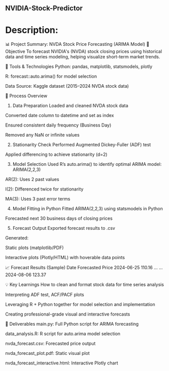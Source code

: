 ## NVIDIA-Stock-Predictor

# Description:
📊 Project Summary: NVDA Stock Price Forecasting (ARIMA Model)
🎯 Objective
To forecast NVIDIA's (NVDA) stock closing prices using historical data and time series modeling, helping visualize short-term market trends.

🧰 Tools & Technologies
Python: pandas, matplotlib, statsmodels, plotly

R: forecast::auto.arima() for model selection

Data Source: Kaggle dataset (2015–2024 NVDA stock data)

🔄 Process Overview
1. Data Preparation
Loaded and cleaned NVDA stock data

Converted date column to datetime and set as index

Ensured consistent daily frequency (Business Day)

Removed any NaN or infinite values

2. Stationarity Check
Performed Augmented Dickey-Fuller (ADF) test

Applied differencing to achieve stationarity (d=2)

3. Model Selection
Used R’s auto.arima() to identify optimal ARIMA model:
ARIMA(2,2,3)

AR(2): Uses 2 past values

I(2): Differenced twice for stationarity

MA(3): Uses 3 past error terms

4. Model Fitting in Python
Fitted ARIMA(2,2,3) using statsmodels in Python

Forecasted next 30 business days of closing prices

5. Forecast Output
Exported forecast results to .csv

Generated:

Static plots (matplotlib/PDF)

Interactive plots (Plotly/HTML) with hoverable data points

📈 Forecast Results (Sample)
Date	Forecasted Price
2024-06-25	110.16
...	...
2024-08-06	123.37

💡 Key Learnings
How to clean and format stock data for time series analysis

Interpreting ADF test, ACF/PACF plots

Leveraging R + Python together for model selection and implementation

Creating professional-grade visual and interactive forecasts

📁 Deliverables
main.py: Full Python script for ARIMA forecasting

data_analysis.R: R script for auto.arima model selection

nvda_forecast.csv: Forecasted price output

nvda_forecast_plot.pdf: Static visual plot

nvda_forecast_interactive.html: Interactive Plotly chart

